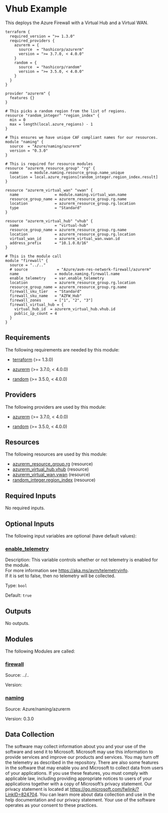 <!-- BEGIN_TF_DOCS -->
# Vhub Example

This deploys the Azure Firewall with a Virtual Hub and a Virtual WAN.

```hcl
terraform {
  required_version = ">= 1.3.0"
  required_providers {
    azurerm = {
      source  = "hashicorp/azurerm"
      version = ">= 3.7.0, < 4.0.0"
    }
    random = {
      source  = "hashicorp/random"
      version = ">= 3.5.0, < 4.0.0"
    }
  }
}

provider "azurerm" {
  features {}
}

# This picks a random region from the list of regions.
resource "random_integer" "region_index" {
  min = 0
  max = length(local.azure_regions) - 1
}

# This ensures we have unique CAF compliant names for our resources.
module "naming" {
  source  = "Azure/naming/azurerm"
  version = "0.3.0"
}

# This is required for resource modules
resource "azurerm_resource_group" "rg" {
  name     = module.naming.resource_group.name_unique
  location = local.azure_regions[random_integer.region_index.result]
}

resource "azurerm_virtual_wan" "vwan" {
  name                = module.naming.virtual_wan.name
  resource_group_name = azurerm_resource_group.rg.name
  location            = azurerm_resource_group.rg.location
  type                = "Standard"
}

resource "azurerm_virtual_hub" "vhub" {
  name                = "virtual-hub"
  resource_group_name = azurerm_resource_group.rg.name
  location            = azurerm_resource_group.rg.location
  virtual_wan_id      = azurerm_virtual_wan.vwan.id
  address_prefix      = "10.1.0.0/16"
}

# This is the module call
module "firewall" {
  source = "../.."
  # source             = "Azure/avm-res-network-firewall/azurerm"
  name                = module.naming.firewall.name
  enable_telemetry    = var.enable_telemetry
  location            = azurerm_resource_group.rg.location
  resource_group_name = azurerm_resource_group.rg.name
  firewall_sku_tier   = "Standard"
  firewall_sku_name   = "AZFW_Hub"
  firewall_zones      = ["1", "2", "3"]
  firewall_virtual_hub = {
    virtual_hub_id  = azurerm_virtual_hub.vhub.id
    public_ip_count = 4
  }
}

```

<!-- markdownlint-disable MD033 -->
## Requirements

The following requirements are needed by this module:

- <a name="requirement_terraform"></a> [terraform](#requirement\_terraform) (>= 1.3.0)

- <a name="requirement_azurerm"></a> [azurerm](#requirement\_azurerm) (>= 3.7.0, < 4.0.0)

- <a name="requirement_random"></a> [random](#requirement\_random) (>= 3.5.0, < 4.0.0)

## Providers

The following providers are used by this module:

- <a name="provider_azurerm"></a> [azurerm](#provider\_azurerm) (>= 3.7.0, < 4.0.0)

- <a name="provider_random"></a> [random](#provider\_random) (>= 3.5.0, < 4.0.0)

## Resources

The following resources are used by this module:

- [azurerm_resource_group.rg](https://registry.terraform.io/providers/hashicorp/azurerm/latest/docs/resources/resource_group) (resource)
- [azurerm_virtual_hub.vhub](https://registry.terraform.io/providers/hashicorp/azurerm/latest/docs/resources/virtual_hub) (resource)
- [azurerm_virtual_wan.vwan](https://registry.terraform.io/providers/hashicorp/azurerm/latest/docs/resources/virtual_wan) (resource)
- [random_integer.region_index](https://registry.terraform.io/providers/hashicorp/random/latest/docs/resources/integer) (resource)

<!-- markdownlint-disable MD013 -->
## Required Inputs

No required inputs.

## Optional Inputs

The following input variables are optional (have default values):

### <a name="input_enable_telemetry"></a> [enable\_telemetry](#input\_enable\_telemetry)

Description: This variable controls whether or not telemetry is enabled for the module.  
For more information see https://aka.ms/avm/telemetryinfo.  
If it is set to false, then no telemetry will be collected.

Type: `bool`

Default: `true`

## Outputs

No outputs.

## Modules

The following Modules are called:

### <a name="module_firewall"></a> [firewall](#module\_firewall)

Source: ../..

Version:

### <a name="module_naming"></a> [naming](#module\_naming)

Source: Azure/naming/azurerm

Version: 0.3.0

<!-- markdownlint-disable-next-line MD041 -->
## Data Collection

The software may collect information about you and your use of the software and send it to Microsoft. Microsoft may use this information to provide services and improve our products and services. You may turn off the telemetry as described in the repository. There are also some features in the software that may enable you and Microsoft to collect data from users of your applications. If you use these features, you must comply with applicable law, including providing appropriate notices to users of your applications together with a copy of Microsoft’s privacy statement. Our privacy statement is located at <https://go.microsoft.com/fwlink/?LinkID=824704>. You can learn more about data collection and use in the help documentation and our privacy statement. Your use of the software operates as your consent to these practices.
<!-- END_TF_DOCS -->